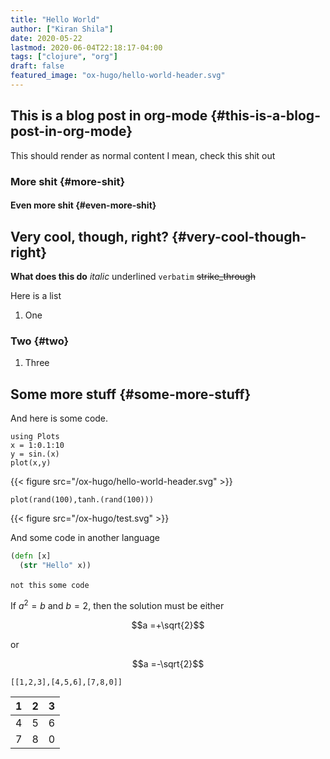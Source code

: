 ```yaml
---
title: "Hello World"
author: ["Kiran Shila"]
date: 2020-05-22
lastmod: 2020-06-04T22:18:17-04:00
tags: ["clojure", "org"]
draft: false
featured_image: "ox-hugo/hello-world-header.svg"
---
```


## This is a blog post in org-mode {#this-is-a-blog-post-in-org-mode}

This should render as normal content
I mean, check this shit out


### More shit {#more-shit}


#### Even more shit {#even-more-shit}


## Very cool, though, right? {#very-cool-though-right}

****What does this do****
_italic_
<span class="underline">underlined</span>
`verbatim`
~~strike\_through~~

Here is a list

1.  One


### Two {#two}

1.  Three

<!--more-->


## Some more stuff {#some-more-stuff}

And here is some code.

```jupyter-julia
using Plots
x = 1:0.1:10
y = sin.(x)
plot(x,y)
```

{{< figure src="/ox-hugo/hello-world-header.svg" >}}

```jupyter-julia
plot(rand(100),tanh.(rand(100)))
```

{{< figure src="/ox-hugo/test.svg" >}}

And some code in another language

```clojure
(defn [x]
  (str "Hello" x))
```

`not this` `some code`

If $`a^2=b`$ and $`b=2`$, then the solution must be either
```math
a =+\sqrt{2}
``` 
or
```math
a =-\sqrt{2}
```

```jupyter-python
[[1,2,3],[4,5,6],[7,8,0]]
```

| 1 | 2 | 3 |
|---|---|---|
| 4 | 5 | 6 |
| 7 | 8 | 0 |
